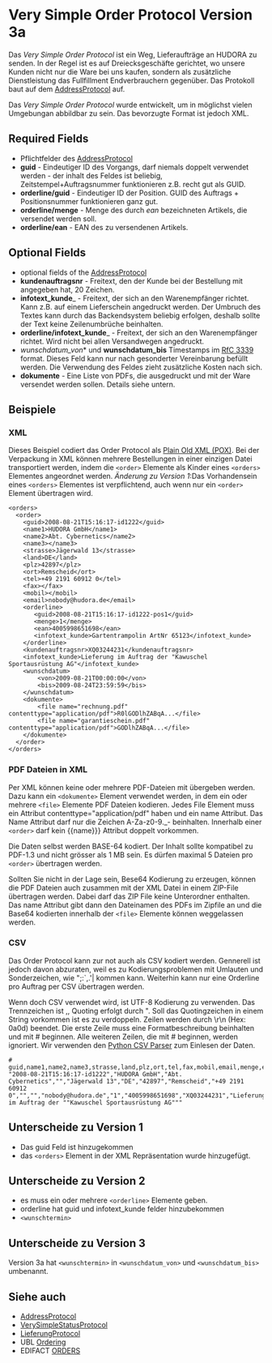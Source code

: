 # Very Simple Order Protocol Version 3a

Das *Very Simple Order Protocol* ist ein Weg, Lieferaufträge an HUDORA zu senden. In der Regel ist es auf Dreiecksgeschäfte gerichtet, wo unsere Kunden nicht nur die Ware bei uns kaufen, sondern als zusätzliche Dienstleistung das Fullfillment Endverbrauchern gegenüber. Das Protokoll baut auf dem [AddressProtocol](http://github.com/hudora/huTools/blob/master/doc/standards/address_protocol.markdown) auf.

Das *Very Simple Order Protocol* wurde entwickelt, um in möglichst vielen Umgebungan abbildbar zu sein. Das bevorzugte Format ist jedoch XML.

## Required Fields 

* Pflichtfelder des [AddressProtocol](http://github.com/hudora/huTools/blob/master/doc/standards/address_protocol.markdown)
* __guid__ - Eindeutiger ID des Vorgangs, darf niemals doppelt verwendet werden - der inhalt des Feldes ist beliebig, Zeitstempel+Auftragsnummer funktionieren z.B. recht gut als GUID.
* __orderline/guid__ - Eindeutiger ID der Position. GUID des Auftrags + Positionsnummer funktionieren ganz gut.
* __orderline/menge__ - Menge des durch *ean* bezeichneten Artikels, die versendet werden soll.
* __orderline/ean__ - EAN des zu versendenen Artikels. 

## Optional Fields 

* optional fields of the [AddressProtocol](http://github.com/hudora/huTools/blob/master/doc/standards/address_protocol.markdown) 
* __kundenauftragsnr__ - Freitext, den der Kunde bei der Bestellung mit angegeben hat, 20 Zeichen.
* __infotext_kunde___ - Freitext, der sich an den Warenempfänger richtet. Kann z.B. auf einem Lieferschein angedruckt werden. Der Umbruch des Textes kann durch das Backendsystem beliebig erfolgen, deshalb sollte der Text keine Zeilenumbrüche beinhalten.
* __orderline/infotext_kunde___ - Freitext, der sich an den Warenempfänger richtet. Wird nicht bei allen Versandwegen angedruckt.
* *wunschdatum_von** und **wunschdatum_bis** Timestamps im [RfC 3339](http://www.ietf.org/rfc/rfc3339) format. Dieses Feld kann nur nach gesonderter Vereinbarung befüllt werden. Die Verwendung des Feldes zieht zusätzliche Kosten nach sich.
* __dokumente__ - Eine Liste von PDFs, die ausgedruckt und mit der Ware versendet werden sollen. Details siehe untern. 

## Beispiele 

### XML 

Dieses Beispiel codiert das Order Protocol als  [Plain Old XML (POX)](http://en.wikipedia.org/wiki/Plain_Old_XML). Bei der Verpackung in XML können mehrere Bestellungen in einer einzigen Datei transportiert werden, indem die `<order>` Elemente als Kinder eines `<orders>` Elementes angeordnet werden. *Änderung zu Version 1*:Das Vorhandensein eines `<orders>` Elementes ist verpflichtend, auch wenn nur ein `<order>` Element übertragen wird.

    <orders>
      <order> 
        <guid>2008-08-21T15:16:17-id1222</guid>
        <name1>HUDORA GmbH</name1>
        <name2>Abt. Cybernetics</name2>
        <name3></name3>
        <strasse>Jägerwald 13</strasse>
        <land>DE</land>
        <plz>42897</plz>
        <ort>Remscheid</ort>
        <tel>+49 2191 60912 0</tel>
        <fax></fax>
        <mobil></mobil>
        <email>nobody@hudora.de</email>
        <orderline>
           <guid>2008-08-21T15:16:17-id1222-pos1</guid>
           <menge>1</menge>
           <ean>4005998651698</ean>
           <infotext_kunde>Gartentrampolin ArtNr 65123</infotext_kunde>
        </orderline>
        <kundenauftragsnr>XQ03244231</kundenauftragsnr>
        <infotext_kunde>Lieferung im Auftrag der "Kawuschel Sportausrüstung AG"</infotext_kunde>
        <wunschdatum>
            <von>2009-08-21T00:00:00</von>
            <bis>2009-08-24T23:59:59</bis>
        </wunschdatum>
        <dokumente>
            <file name="rechnung.pdf" contenttype="application/pdf">R0lGODlhZABqA...</file>
            <file name="garantieschein.pdf" contenttype="application/pdf">GODlhZABqA...</file>
        </dokumente>
      </order>
    </orders>

### PDF Dateien in XML 

Per XML können keine oder mehrere PDF-Dateien mit übergeben werden. Dazu kann ein `<dokumente>` Element verwendet werden, in dem ein oder mehrere `<file>` Elemente PDF Dateien kodieren. Jedes File Element muss ein Attribut contenttype="application/pdf" haben und ein name Attribut. Das Name Attribut darf nur die Zeichen A-Za-z0-9._- beinhalten. Innerhalb einer `<order>` darf kein {{name}}} Attribut doppelt vorkommen.

Die Daten selbst werden BASE-64 kodiert. Der Inhalt sollte kompatibel zu PDF-1.3 und nicht grösser als 1 MB sein. Es dürfen maximal 5 Dateien pro `<order>` übertragen werden.

Sollten Sie nicht in der Lage sein, Bese64 Kodierung zu erzeugen, können die PDF Dateien auch zusammen mit der XML Datei in einem ZIP-File übertragen werden. Dabei darf das ZIP File keine Unterordner enthalten. Das name Attribut gibt dann den Dateinamen des PDFs im Zipfile an und die Base64 kodierten innerhalb der `<file>` Elemente können weggelassen werden.

### CSV 

Das Order Protocol kann zur not auch als CSV kodiert werden. Gennerell ist jedoch davon abzuraten, weil es zu Kodierungsproblemen mit Umlauten und Sonderzeichen, wie ";:`,.'| kommen kann. Weiterhin kann nur eine Orderline pro Auftrag per CSV übertragen werden.

Wenn doch CSV verwendet wird, ist UTF-8 Kodierung zu verwenden. Das Trennzeichen ist ,, Quoting erfolgt durch ". Soll das Quotingzeichen in einem String vorkommen ist es zu verdoppeln. Zeilen werden durch \r\n (Hex: 0a0d) beendet. Die erste Zeile muss eine Formatbeschreibung beinhalten und mit # beginnen. Alle weiteren Zeilen, die mit # beginnen, werden ignoriert. Wir verwenden den  [Python CSV Parser](http://docs.python.org/lib/module-csv.html) zum Einlesen der Daten.

    # guid,name1,name2,name3,strasse,land,plz,ort,tel,fax,mobil,email,menge,ean,kundenauftragsnr,infotext_kunde
    "2008-08-21T15:16:17-id1222","HUDORA GmbH","Abt. Cybernetics","","Jägerwald 13","DE","42897","Remscheid","+49 2191 60912 0","","","nobody@hudora.de","1","4005998651698","XQ03244231","Lieferung im Auftrag der ""Kawuschel Sportausrüstung AG"""

## Unterscheide zu Version 1 

* Das guid Feld ist hinzugekommen
* das `<orders>` Element in der XML Repräsentation wurde hinzugefügt. 

## Unterscheide zu Version 2 

* es muss ein oder mehrere `<orderline>` Elemente geben.
* orderline hat guid und infotext_kunde felder hinzubekommen
* `<wunschtermin>` 

## Unterscheide zu Version 3

Version 3a hat `<wunschtermin>` in `<wunschdatum_von>` und `<wunschdatum_bis>` umbenannt.

## Siehe auch 

* [AddressProtocol](http://github.com/hudora/huTools/blob/master/doc/standards/address_protocol.markdown)
* [VerySimpleStatusProtocol](http://github.com/hudora/huTools/blob/master/doc/standards/verysimplestatusprotocol.markdown)
* [LieferungProtocol](http://github.com/hudora/huTools/blob/master/doc/standards/lieferungprotocol.markdown)
* UBL [Ordering](http://docs.oasis-open.org/ubl/cs-UBL-2.0/UBL-2.0.html#d0e1620)
* EDIFACT [ORDERS](http://www.edifactory.de/msginfo.php?s=D08A&m=ORDERS) 

